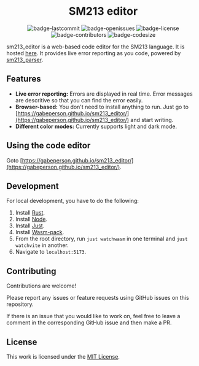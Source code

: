 <h1 align="center">SM213 editor</h1>

<p align="center">
  <img alt="badge-lastcommit" src="https://img.shields.io/github/last-commit/Gabeperson/sm213_editor?style=for-the-badge">
  <img alt="badge-openissues" src="https://img.shields.io/github/issues-raw/Gabeperson/sm213_editor?style=for-the-badge">
  <img alt="badge-license" src="https://img.shields.io/github/license/Gabeperson/sm213_editor?style=for-the-badge">
  <img alt="badge-contributors" src="https://img.shields.io/github/contributors/Gabeperson/sm213_editor?style=for-the-badge">
  <img alt="badge-codesize" src="https://img.shields.io/github/languages/code-size/Gabeperson/sm213_editor?style=for-the-badge">
</p>

sm213_editor is a web-based code editor for the SM213 language. It is hosted [here](https://gabeperson.github.io/sm213_editor/). It provides live error reporting as you code, powered by [sm213_parser](https://github.com/gabeperson/sm213_parser).

## Features
- **Live error reporting:** Errors are displayed in real time. Error messages are descritive so that you can find the error easily.
- **Browser-based:** You don't need to install anything to run. Just go to [https://gabeperson.github.io/sm213_editor/](https://gabeperson.github.io/sm213_editor/) and start writing.
- **Different color modes:** Currently supports light and dark mode.

## Using the code editor
Goto [https://gabeperson.github.io/sm213_editor/](https://gabeperson.github.io/sm213_editor/).

## Development
For local development, you have to do the following:
1. Install [Rust](https://www.rust-lang.org/).
2. Install [Node](https://nodejs.org/en).
3. Install [Just](https://github.com/casey/just).
4. Install [Wasm-pack](https://github.com/rustwasm/wasm-pack).
5. From the root directory, run `just watchwasm` in one terminal and `just watchvite` in another.
6. Navigate to `localhost:5173`.

## Contributing
Contributions are welcome!

Please report any issues or feature requests using GitHub issues on this repository.

If there is an issue that you would like to work on, feel free to leave a comment in the corresponding GitHub issue and then make a PR.
## License
This work is licensed under the [MIT License](https://github.com/Gabeperson/sm213_editor/blob/main/LICENSE-MIT).

